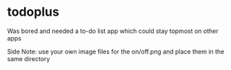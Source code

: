 # todoplus

Was bored and needed a to-do list app which could stay topmost on other apps

Side Note:
use your own image files for the on/off.png and place them in the same directory

